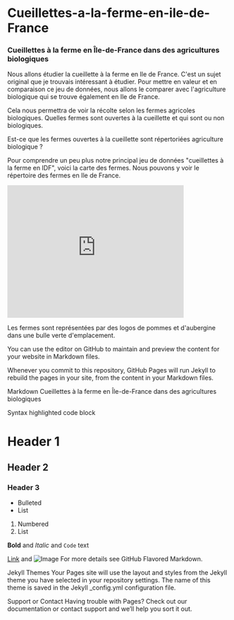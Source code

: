 # Cueillettes-a-la-ferme-en-ile-de-France 


### Cueillettes à la ferme en Île-de-France dans des agricultures biologiques
 

Nous allons étudier la cueillette à la ferme en Ile de France. C'est un sujet original que je trouvais intéressant à étudier. Pour mettre en valeur et en comparaison ce jeu de données, nous allons le comparer avec l'agriculture biologique qui se trouve également en Ile de France. 

Cela nous permettra de voir la récolte selon les fermes agricoles biologiques. Quelles fermes sont ouvertes à la cueillette et qui sont ou non biologiques. 

Est-ce que les fermes ouvertes à la cueillette sont répertoriées agriculture biologique ? 

Pour comprendre un peu plus notre principal jeu de données "cueillettes à la ferme en IDF", voici la carte des fermes.
Nous pouvons y voir le répertoire des fermes en Ile de France. 

<iframe src="https://data.opendatasoft.com/explore/embed/dataset/cueillettes-a-la-ferme-en-ile-de-france@datailedefrance/map/?location=9,48.80028,2.4435&basemap=jawg.streets&dataChart=eyJxdWVyaWVzIjpbeyJjb25maWciOnsiZGF0YXNldCI6ImN1ZWlsbGV0dGVzLWEtbGEtZmVybWUtZW4taWxlLWRlLWZyYW5jZUBkYXRhaWxlZGVmcmFuY2UiLCJvcHRpb25zIjp7fX0sImNoYXJ0cyI6W3siYWxpZ25Nb250aCI6dHJ1ZSwidHlwZSI6ImNvbHVtbiIsImZ1bmMiOiJBVkciLCJ5QXhpcyI6InNpcmV0Iiwic2NpZW50aWZpY0Rpc3BsYXkiOnRydWUsImNvbG9yIjoiIzE0MkU3QiJ9XSwieEF4aXMiOiJzaXJldCIsIm1heHBvaW50cyI6NTAsInNvcnQiOiIifV0sInRpbWVzY2FsZSI6IiIsImRpc3BsYXlMZWdlbmQiOnRydWUsImFsaWduTW9udGgiOnRydWV9&static=false&datasetcard=false&scrollWheelZoom=false" width="400" height="300" frameborder="0"></iframe>

Les fermes sont représentées par des logos de pommes et d'aubergine dans une bulle verte d'emplacement.



You can use the editor on GitHub to maintain and preview the content for your website in Markdown files.

Whenever you commit to this repository, GitHub Pages will run Jekyll to rebuild the pages in your site, from the content in your Markdown files.

Markdown
Cueillettes à la ferme en Île-de-France dans des agricultures biologiques


Syntax highlighted code block

# Header 1
## Header 2
### Header 3

- Bulleted
- List

1. Numbered
2. List

**Bold** and _Italic_ and `Code` text

[Link](url) and ![Image](src)
For more details see GitHub Flavored Markdown.

Jekyll Themes
Your Pages site will use the layout and styles from the Jekyll theme you have selected in your repository settings. The name of this theme is saved in the Jekyll _config.yml configuration file.

Support or Contact
Having trouble with Pages? Check out our documentation or contact support and we’ll help you sort it out.
